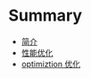 # Summary

* [简介](README.md)
* [性能优化](chapter1/section1.md)
*   [optimiztion 优化](chapter1/section1.md)


